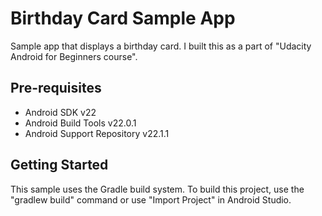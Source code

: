 Birthday Card Sample App
===================================

Sample app that displays a birthday card. 
I built this as a part of "Udacity Android for Beginners course".


Pre-requisites
--------------

- Android SDK v22
- Android Build Tools v22.0.1
- Android Support Repository v22.1.1

Getting Started
---------------

This sample uses the Gradle build system. To build this project, use the
"gradlew build" command or use "Import Project" in Android Studio.


